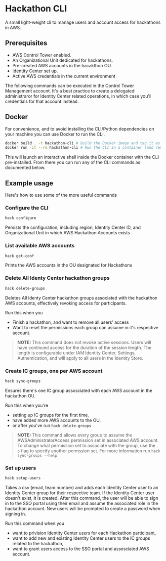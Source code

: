 # Hackathon CLI

A small light-weight cli to manage users and account access for hackathons in AWS.

## Prerequisites

- AWS Control Tower enabled.
- An Organizational Unit dedicated for hackathons.
- Pre-created AWS accounts in the hacakthon OU.
- Identity Center set up.
- Active AWS credentials in the current environment

The following commands can be executed in the Control Tower Management account. It's a best practice to create a delegated administraror for Identity Center related operations, in which case you'll credentials for that account instead.

## Docker

For convenience, and to avoid installing the CLI/Python dependencies on your machine you can use Docker to run the CLI.

```bash
docker build . -t hackathon-cli # Build the Docker image and tag it as "hackathon-cli"
docker run -it --rm hackathon-cli # Run the CLI in a container (and remove the container when exiting)
```

This will launch an interactive shell inside the Docker container with the CLI pre-installed. From there you can run any of the CLI commands as documented below.

## Example usage

Here's how to use some of the more useful commands

### Configure the CLI

```bash
hack configure
```

Persists the configuration, including region, Identity Center ID, and Organizational Unit in which AWS Hackathon Accounts exists

### List available AWS accounts

```bash
hack get-conf
```

Prints the AWS accounts in the OU designated for Hackathons

### Delete All Identy Center hackathon groups

```bash
hack delete-groups
```

Deletes All Identy Center hackathon groups associated with the hackathon AWS accounts, effectively revoking access for participants.

Run this when you

- Finish a hackathon, and want to remove all users' access
- Want to reset the permissions each group can assume in it's respective account.

> **NOTE:** This command does not revoke active sessions. Users will have continued access for the duration of the session length. The length is configurable under IAM Identity Center, Settings, Authentication, and will apply to all users in the Identity Store.

### Create IC groups, one per AWS account

```bash
hack sync-groups
```

Ensures there's one IC group assosciated with each AWS account in the hackathon OU.

Run this when you're

- setting up IC groups for the first time,
- have added more AWS accounts to the OU,
- or after you've run `hack delete-groups`

> **NOTE:** This command allows every group to assume the AWSAdministratorAccess permission set in associated AWS account. To change what permission set to associate with the group, use the `-p` flag to specify another permssion set. For more information run `hack sync-groups --help`

### Set up users

```bash
hack setup-users
```

Takes a csv (email, team number) and adds each Identity Center user to an Identity Center group for their respective team. If the Identity Center user doesn't exist, it is created. After this command, the user will be able to sign in to the SSO portal using their email and assume the associated role in the hackathon account. New users will be prompted to create a password when signing in.

Run this command when you

- want to privision Identity Center users for each Hackathon participant,
- want to add new and existing Identity Center users to the IC groups related to the hackathon,
- want to grant users access to the SSO portal and assosciated AWS account.
